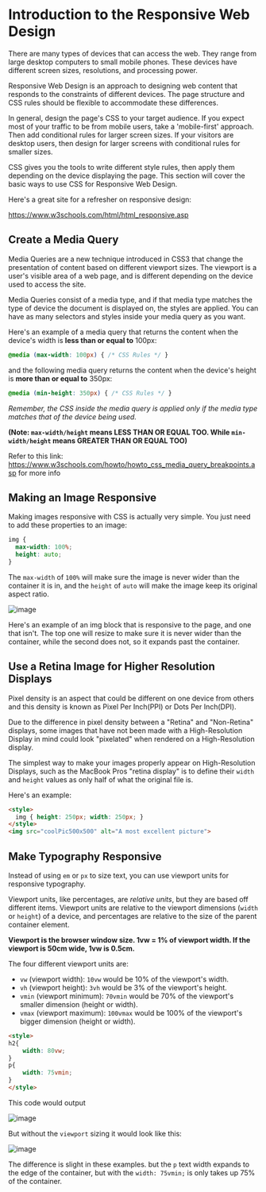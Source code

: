 # Introduction to the Responsive Web Design
There are many types of devices that can access the web. They range from large desktop computers to small mobile phones. These devices have different screen sizes, resolutions, and processing power.

Responsive Web Design is an approach to designing web content that responds to the constraints of different devices. The page structure and CSS rules should be flexible to accommodate these differences.

In general, design the page's CSS to your target audience. If you expect most of your traffic to be from mobile users, take a 'mobile-first' approach. Then add conditional rules for larger screen sizes. If your visitors are desktop users, then design for larger screens with conditional rules for smaller sizes.

CSS gives you the tools to write different style rules, then apply them depending on the device displaying the page. This section will cover the basic ways to use CSS for Responsive Web Design.

Here's a great site for a refresher on responsive design:

https://www.w3schools.com/html/html_responsive.asp


## Create a Media Query
Media Queries are a new technique introduced in CSS3 that change the presentation of content based on different viewport sizes. The viewport is a user's visible area of a web page, and is different depending on the device used to access the site.

Media Queries consist of a media type, and if that media type matches the type of device the document is displayed on, the styles are applied. You can have as many selectors and styles inside your media query as you want.

Here's an example of a media query that returns the content when the device's width is **less than or equal to** 100px:
```css
@media (max-width: 100px) { /* CSS Rules */ }
```
and the following media query returns the content when the device's height is **more than or equal to** 350px:
```css
@media (min-height: 350px) { /* CSS Rules */ }
```
*Remember, the CSS inside the media query is applied only if the media type matches that of the device being used.*

**(Note: `max-width/height` means LESS THAN OR EQUAL TOO. While `min-width/height` means GREATER THAN OR EQUAL TOO)**

Refer to this link: https://www.w3schools.com/howto/howto_css_media_query_breakpoints.asp for more info

## Making an Image Responsive
Making images responsive with CSS is actually very simple. You just need to add these properties to an image:
```CSS
img {
  max-width: 100%;
  height: auto;
}
```
The `max-width` of `100%` will make sure the image is never wider than the container it is in, and the `height` of `auto` will make the image keep its original aspect ratio.

![image](https://i.imgur.com/4AxorP8.png)

Here's an example of an img block that is responsive to the page, and one that isn't. The top one will resize to make sure it is never wider than the container, while the second does not, so it expands past the container.

## Use a Retina Image for Higher Resolution Displays
Pixel density is an aspect that could be different on one device from others and this density is known as Pixel Per Inch(PPI) or Dots Per Inch(DPI).

Due to the difference in pixel density between a "Retina" and "Non-Retina" displays, some images that have not been made with a High-Resolution Display in mind could look "pixelated" when rendered on a High-Resolution display.

The simplest way to make your images properly appear on High-Resolution Displays, such as the MacBook Pros "retina display" is to define their `width` and `height` values as only half of what the original file is.

Here's an example:
```html
<style>
  img { height: 250px; width: 250px; }
</style>
<img src="coolPic500x500" alt="A most excellent picture">
```

## Make Typography Responsive
Instead of using `em` or `px` to size text, you can use viewport units for responsive typography.

Viewport units, like percentages, are *relative units*, but they are based off different items. Viewport units are relative to the viewport dimensions (`width` or `height`) of a device, and percentages are relative to the size of the parent container element.

**Viewport is the browser window size. 1vw = 1% of viewport width. If the viewport is 50cm wide, 1vw is 0.5cm.**

The four different viewport units are:

- `vw` (viewport width): `10vw` would be 10% of the viewport's width.
- `vh` (viewport height): `3vh` would be 3% of the viewport's height.
- `vmin` (viewport minimum): `70vmin` would be 70% of the viewport's smaller dimension (height or width).
- `vmax` (viewport maximum): `100vmax` would be 100% of the viewport's bigger dimension (height or width).

```html
<style>
h2{
    width: 80vw;
}
p{
    width: 75vmin;
}
</style>
```
This code would output

![image](https://i.imgur.com/HDMUQFy.png)

But without the `viewport` sizing it would look like this:

![image](https://i.imgur.com/JOMqCL5.png)

The difference is slight in these examples. but the `p` text width expands to the edge of the container, but with the `width: 75vmin;` is only takes up 75% of the container.
